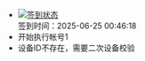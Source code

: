 - [![签到状态](https://github.com/womade/Cloud189-Actions/actions/workflows/main.yml/badge.svg?branch=main)](https://github.com/womade/Cloud189-Actions/actions/workflows/main.yml) <br> 签到时间：2025-06-25 00:46:18
- 开始执行帐号1
- 设备ID不存在，需要二次设备校验
